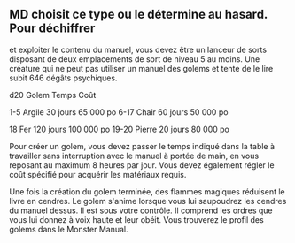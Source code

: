 ## MD choisit ce type ou le détermine au hasard. Pour déchiffrer

et exploiter le contenu du manuel, vous devez être un lanceur
de sorts disposant de deux emplacements de sort de niveau 5
au moins. Une créature qui ne peut pas utiliser un manuel
des golems et tente de le lire subit 646 dégâts psychiques.

d20 Golem Temps Coût

1-5 Argile 30 jours 65 000 po
6-17 Chair 60 jours 50 000 po

18 Fer 120 jours 100 000 po
19-20 Pierre 20 jours 80 000 po

Pour créer un golem, vous devez passer le temps indiqué
dans la table à travailler sans interruption avec le manuel
à portée de main, en vous reposant au maximum 8 heures
par jour. Vous devez également régler le coût spécifié pour
acquérir les matériaux requis.

Une fois la création du golem terminée, des flammes
magiques réduisent le livre en cendres. Le golem s'anime
lorsque vous lui saupoudrez les cendres du manuel dessus.
Il est sous votre contrôle. Il comprend les ordres que vous lui
donnez à voix haute et leur obéit. Vous trouverez le profil des
golems dans le Monster Manual.
